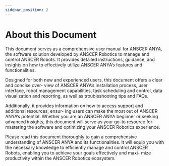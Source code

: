 ```yaml
---
sidebar_position: 2
---
```


# About this Document

This document serves as a comprehensive user manual for ANSCER ANYA, the software solution developed by ANSCER Robotics to manage and control ANSCER Robots. It provides detailed instructions, guidance, and insights on how to effectively utilize ANSCER ANYA’s features and functionalities.

Designed for both new and experienced users, this document offers a clear and concise over- view of ANSCER ANYA’s installation process, user interface, robot management capabilities, task scheduling and control, data visualization and reporting, as well as troubleshooting tips and FAQs.

Additionally, it provides information on how to access support and additional resources, ensur- ing users can make the most out of ANSCER ANYA’s potential. Whether you are an ANSCER ANYA beginner or seeking advanced insights, this document will serve as your go-to resource for mastering the software and optimizing your ANSCER Robotics experience.

Please read this document thoroughly to gain a comprehensive understanding of ANSCER ANYA and its functionalities. It will equip you with the necessary knowledge to efficiently manage and control ANSCER Robots, enabling you to achieve your goals effectively and maxi- mize productivity within the ANSCER Robotics ecosystem.
